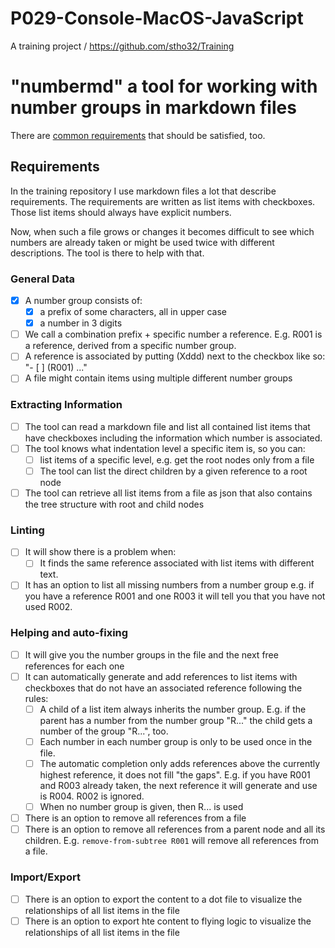 # P029-Console-MacOS-JavaScript

A training project / https://github.com/stho32/Training


# "numbermd" a tool for working with number groups in markdown files

There are [common requirements](https://github.com/stho32/Training/blob/master/Common-Requirements.md) that should be satisfied, too.

## Requirements

In the training repository I use markdown files a lot that describe requirements. The requirements are written as list items with checkboxes. Those list items should always have explicit numbers. 

Now, when such a file grows or changes it becomes difficult to see which numbers are already taken or might be used twice with different descriptions. The tool is there to help with that.

### General Data

- [X] A number group consists of:
  - [X] a prefix of some characters, all in upper case
  - [X] a number in 3 digits
- [ ] We call a combination prefix + specific number a reference. E.g. R001 is a reference, derived from a specific number group.
- [ ] A reference is associated by putting (Xddd) next to the checkbox like so: "- [ ] (R001) ..."
- [ ] A file might contain items using multiple different number groups

### Extracting Information

- [ ] The tool can read a markdown file and list all contained list items that have checkboxes including the information which number is associated.
- [ ] The tool knows what indentation level a specific item is, so you can: 
  - [ ] list items of a specific level, e.g. get the root nodes only from a file
  - [ ] The tool can list the direct children by a given reference to a root node
- [ ] The tool can retrieve all list items from a file as json that also contains the tree structure with root and child nodes

### Linting

- [ ] It will show there is a problem when: 
  - [ ] It finds the same reference associated with list items with different text.
- [ ] It has an option to list all missing numbers from a number group e.g. if you have a reference R001 and one R003 it will tell you that you have not used R002.

### Helping and auto-fixing

- [ ] It will give you the number groups in the file and the next free references for each one
- [ ] It can automatically generate and add references to list items with checkboxes that do not have an associated reference following the rules:
  - [ ] A child of a list item always inherits the number group. E.g. if the parent has a number from the number group "R..." the child gets a number of the group "R...", too.
  - [ ] Each number in each number group is only to be used once in the file.
  - [ ] The automatic completion only adds references above the currently highest reference, it does not fill "the gaps". E.g. if you have R001 and R003 already taken, the next reference it will generate and use is R004. R002 is ignored.
  - [ ] When no number group is given, then R... is used
- [ ] There is an option to remove all references from a file
- [ ] There is an option to remove all references from a parent node and all its children. E.g. `remove-from-subtree R001` will remove all references from a file.

### Import/Export

- [ ] There is an option to export the content to a dot file to visualize the relationships of all list items in the file
- [ ] There is an option to export hte content to flying logic to visualize the relationships of all list items in the file
